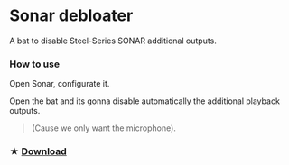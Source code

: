 # Sonar debloater
A bat to disable Steel-Series SONAR additional outputs.

### How to use
Open Sonar, configurate it.

Open the bat and its gonna disable automatically the additional playback outputs.
>  (Cause we only want the microphone).

### ★ [Download](https://github.com/gzmatte/sonar/releases/download/1/Sonar.bat)
